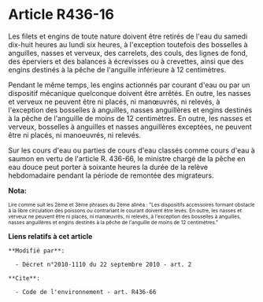 # Article R436-16

Les filets et engins de toute nature doivent être retirés de l'eau du samedi dix-huit heures au lundi six heures, à
l'exception toutefois des bosselles à anguilles, nasses et verveux, des carrelets, des couls, des lignes de fond, des
éperviers et des balances à écrevisses ou à crevettes, ainsi que des engins destinés à la pêche de l'anguille inférieure à 12
centimètres. 

Pendant le même temps, les engins actionnés par courant d'eau ou par un dispositif mécanique quelconque doivent être arrêtés.
En outre, les nasses et verveux ne peuvent être ni placés, ni manœuvrés, ni relevés, à l'exception des bosselles à anguilles,
nasses anguillères et engins destinés à la pêche de l'anguille de moins de 12 centimètres. En outre, les nasses et verveux,
bosselles à anguilles et nasses anguillères exceptées, ne peuvent être ni placés, ni manoeuvrés, ni relevés. 

Sur les cours d'eau ou parties de cours d'eau classés comme cours d'eau à saumon en vertu de l'article R. 436-66, le ministre
chargé de la pêche en eau douce peut porter à soixante heures la durée de la relève hebdomadaire pendant la période de
remontée des migrateurs.

**Nota:**

<font size="1">Lire comme suit les 2ème et 3ème phrases du 2ème alinéa : "Les dispositifs accessoires formant obstacle à la
libre circulation des poissons ou contrariant le courant doivent être levés. En outre, les nasses et verveux ne peuvent être
ni placés, ni manœuvrés, ni relevés, à l'exception des bosselles à anguilles, nasses anguillères et engins destinés à la
pêche de l'anguille de moins de 12 centimètres."</font>

<font size="1">
</font>

<font size="1">

<font size="1">
</font>

</font>

**Liens relatifs à cet article**

	**Modifié par**:

	  - Décret n°2010-1110 du 22 septembre 2010 - art. 2

	**Cite**:

	  - Code de l'environnement - art. R436-66
